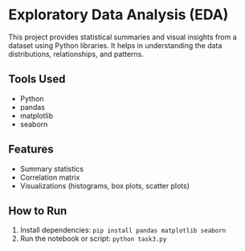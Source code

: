 # Exploratory Data Analysis (EDA)

This project provides statistical summaries and visual insights from a dataset using Python libraries. It helps in understanding the data distributions, relationships, and patterns.

## Tools Used
- Python
- pandas
- matplotlib
- seaborn

## Features
- Summary statistics
- Correlation matrix
- Visualizations (histograms, box plots, scatter plots)

## How to Run
1. Install dependencies: `pip install pandas matplotlib seaborn`
2. Run the notebook or script: `python task3.py`
